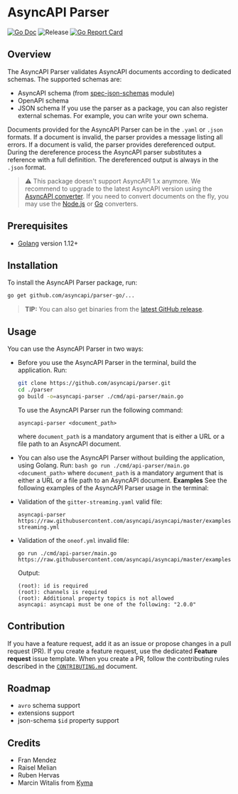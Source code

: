 # AsyncAPI Parser

[![Go Doc](https://godoc.org/github.com/asyncapi/parser?status.svg)](https://godoc.org/github.com/asyncapi/parser) ![Release](https://github.com/asyncapi/parser-go/workflows/Release/badge.svg) [![Go Report Card](https://goreportcard.com/badge/github.com/asyncapi/parser)](https://goreportcard.com/report/github.com/asyncapi/parser)

## Overview

The AsyncAPI Parser validates AsyncAPI documents according to dedicated schemas. The supported schemas are:

- AsyncAPI schema (from [spec-json-schemas](https://github.com/asyncapi/spec-json-schemas/tree/master/schemas) module)
- OpenAPI schema
- JSON schema
  If you use the parser as a package, you can also register external schemas. For example, you can write your own schema.

Documents provided for the AsyncAPI Parser can be in the `.yaml` or `.json` formats. If a document is invalid, the parser provides a message listing all errors. If a document is valid, the parser provides dereferenced output. During the dereference process the AsyncAPI parser substitutes a reference with a full definition. The dereferenced output is always in the `.json` format.

> :warning: This package doesn't support AsyncAPI 1.x anymore. We recommend to upgrade to the latest AsyncAPI version using the [AsyncAPI converter](https://github.com/asyncapi/converter-js). If you need to convert documents on the fly, you may use the [Node.js](https://github.com/asyncapi/converter-js) or [Go](https://github.com/asyncapi/converter-go) converters.

## Prerequisites

- [Golang](https://golang.org/dl/) version 1.12+

## Installation

To install the AsyncAPI Parser package, run:

```bash
go get github.com/asyncapi/parser-go/...
```

> **TIP:** You can also get binaries from the [latest GitHub release](https://github.com/asyncapi/parser-go/releases/latest).

## Usage

You can use the AsyncAPI Parser in two ways:

- Before you use the AsyncAPI Parser in the terminal, build the application. Run:

  ```bash
  git clone https://github.com/asyncapi/parser.git
  cd ./parser
  go build -o=asyncapi-parser ./cmd/api-parser/main.go
  ```

  To use the AsyncAPI Parser run the following command:

  ```text
  asyncapi-parser <document_path>
  ```

  where `document_path` is a mandatory argument that is either a URL or a file path to an AsyncAPI document.

- You can also use the AsyncAPI Parser without building the application, using Golang. Run:
  `bash go run ./cmd/api-parser/main.go <document_path>`
  where `document_path` is a mandatory argument that is either a URL or a file path to an AsyncAPI document.
  **Examples**
  See the following examples of the AsyncAPI Parser usage in the terminal:
- Validation of the `gitter-streaming.yaml` valid file:

  ```text
  asyncapi-parser https://raw.githubusercontent.com/asyncapi/asyncapi/master/examples/2.0.0/gitter-streaming.yml
  ```

- Validation of the `oneof.yml` invalid file:

  ```text
  go run ./cmd/api-parser/main.go https://raw.githubusercontent.com/asyncapi/asyncapi/master/examples/1.1.0/oneof.yml
  ```

  Output:

  ```text
  (root): id is required
  (root): channels is required
  (root): Additional property topics is not allowed
  asyncapi: asyncapi must be one of the following: "2.0.0"
  ```

## Contribution

If you have a feature request, add it as an issue or propose changes in a pull request (PR).
If you create a feature request, use the dedicated **Feature request** issue template. When you create a PR, follow the contributing rules described in the [`CONTRIBUTING.md`](CONTRIBUTING.md) document.

## Roadmap

- `avro` schema support
- extensions support
- json-schema `$id` property support

## Credits

- Fran Mendez
- Raisel Melian
- Ruben Hervas
- Marcin Witalis from [Kyma](https://kyma-project.io/)
